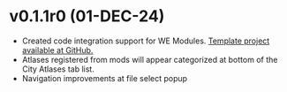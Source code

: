 #  v0.1.1r0 (01-DEC-24)
- Created code integration support for WE Modules. [Template project available at GitHub.](https://github.com/klyte45/CS2-WEModuleTemplate)
- Atlases registered from mods will appear categorized at bottom of the City Atlases tab list.
- Navigation improvements at file select popup